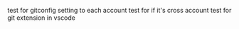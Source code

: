 test for gitconfig setting to each account
test for if it's cross account
test for git extension in vscode